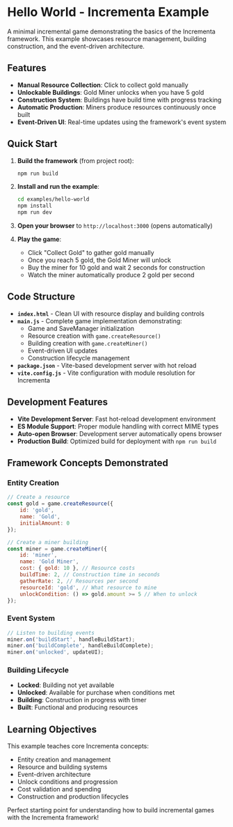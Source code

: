 # Hello World - Incrementa Example

A minimal incremental game demonstrating the basics of the Incrementa framework. This example showcases resource management, building construction, and the event-driven architecture.

## Features

- **Manual Resource Collection**: Click to collect gold manually
- **Unlockable Buildings**: Gold Miner unlocks when you have 5 gold
- **Construction System**: Buildings have build time with progress tracking
- **Automatic Production**: Miners produce resources continuously once built
- **Event-Driven UI**: Real-time updates using the framework's event system

## Quick Start

1. **Build the framework** (from project root):
   ```bash
   npm run build
   ```

2. **Install and run the example**:
   ```bash
   cd examples/hello-world
   npm install
   npm run dev
   ```

3. **Open your browser** to `http://localhost:3000` (opens automatically)

4. **Play the game**:
   - Click "Collect Gold" to gather gold manually
   - Once you reach 5 gold, the Gold Miner will unlock
   - Buy the miner for 10 gold and wait 2 seconds for construction
   - Watch the miner automatically produce 2 gold per second

## Code Structure

- **`index.html`** - Clean UI with resource display and building controls
- **`main.js`** - Complete game implementation demonstrating:
  - Game and SaveManager initialization
  - Resource creation with `game.createResource()`
  - Building creation with `game.createMiner()`
  - Event-driven UI updates
  - Construction lifecycle management
- **`package.json`** - Vite-based development server with hot reload
- **`vite.config.js`** - Vite configuration with module resolution for Incrementa

## Development Features

- **Vite Development Server**: Fast hot-reload development environment
- **ES Module Support**: Proper module handling with correct MIME types
- **Auto-open Browser**: Development server automatically opens browser
- **Production Build**: Optimized build for deployment with `npm run build`

## Framework Concepts Demonstrated

### Entity Creation
```javascript
// Create a resource
const gold = game.createResource({
    id: 'gold',
    name: 'Gold',
    initialAmount: 0
});

// Create a miner building
const miner = game.createMiner({
    id: 'miner',
    name: 'Gold Miner',
    cost: { gold: 10 }, // Resource costs
    buildTime: 2, // Construction time in seconds
    gatherRate: 2, // Resources per second
    resourceId: 'gold', // What resource to mine
    unlockCondition: () => gold.amount >= 5 // When to unlock
});
```

### Event System
```javascript
// Listen to building events
miner.on('buildStart', handleBuildStart);
miner.on('buildComplete', handleBuildComplete);
miner.on('unlocked', updateUI);
```

### Building Lifecycle
- **Locked**: Building not yet available
- **Unlocked**: Available for purchase when conditions met
- **Building**: Construction in progress with timer
- **Built**: Functional and producing resources

## Learning Objectives

This example teaches core Incrementa concepts:
- Entity creation and management
- Resource and building systems
- Event-driven architecture
- Unlock conditions and progression
- Cost validation and spending
- Construction and production lifecycles

Perfect starting point for understanding how to build incremental games with the Incrementa framework!